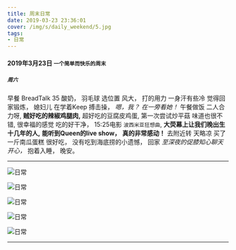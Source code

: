```yaml
---
title: 周末日常
date: 2019-03-23 23:36:01
cover: /img/s/daily_weekend/5.jpg
tags: 
- 日常 
---
```


#### 2019年3月23日 `一个简单而快乐的周末`

##### `周六`

早餐 BreadTalk 35 酸奶，
羽毛球 选位置 风大，
打的用力 一身汗有些冷 觉得回家锻炼，
媳妇儿 在学着Keep 搏击操，
_嗯，我？ 在一旁看她！_
午餐做饭 二人合力呀, 
**贼好吃的辣椒鸡腿肉,**
超好吃的豆腐皮鸡蛋,
第一次尝试炒平菇 味道也很不错,
很幸福的感觉 吃的好干净，
15:25电影 `波西米亚狂想曲`,
__大荧幕上让我们晚出生十几年的人,__
__能听到Queen的live show，__
__真的非常感动！__
去附近转 天略凉 买了一斤南瓜蛋糕 很好吃，
没有吃到海底捞的小遗憾，
回家 _至深夜的促膝知心聊天 开心，_
抱着入睡， 晚安。

<!-- ---

##### `周日`

一早上班 _地铁吻别_，
打印多份简历 有点小费劲儿，
跑去问过几家烟店 决定711购买，
查询 Gogokid & Vipkid,
更新 我们的 `K&Y`，
大钟寺101过去找你 略晕车，
去对面吃 `虾吃虾涮` 略饱，
_比第一次在知春路比稍微好点，_
_饭点 人少 感慨 店要黄，_
转了好多家小药店 买不到软膏，
路过 串店、一手店、小超市停留，
星巴克 休息一会儿，
**拎着倩倩送的油画** 地铁回家，
累到回家 葛优躺 休息，
洗漱...(⊙o⊙)...
`美好的夜`，晚安。 -->

---

![日常](/img/s/daily_weekend/1.jpg "日常")

![日常](/img/s/daily_weekend/2.jpg "日常")

![日常](/img/s/daily_weekend/3.jpg "日常")

![日常](/img/s/daily_weekend/4.jpg "日常")

![日常](/img/s/daily_weekend/5.jpg "日常")

***